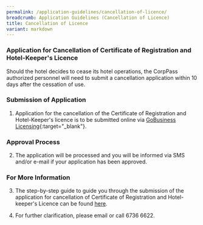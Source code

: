 ```yaml
---
permalink: /application-guidelines/cancellation-of-licence/
breadcrumb: Application Guidelines (Cancellation of Licence)
title: Cancellation of Licence
variant: markdown
---
```

### **Application for Cancellation of Certificate of Registration and Hotel-Keeper's Licence**

Should the hotel decides to cease its hotel operations, the CorpPass authorized personnel will need to submit a cancellation application within 10 days after the cessation of use.

### **Submission of Application**

1. Application for the cancellation of the Certificate of Registration and Hotel-Keeper's licence is to be submitted online via [GoBusiness Licensing](https://dashboard.gobusiness.gov.sg/login){:target="_blank"}.


### **Approval Process**

2. The application will be processed and you will be informed via SMS and/or e-mail if your application has been approved.

### **For More Information**

3. The step-by-step guide to guide you through the submission of the application for cancellation of Certificate of Registration and Hotel-keeper's Licence can be found [here](/files/resources/guides/guide_cancellation_of_licence_2025.pdf).

5. For further clarification, please email  or call 6736 6622.